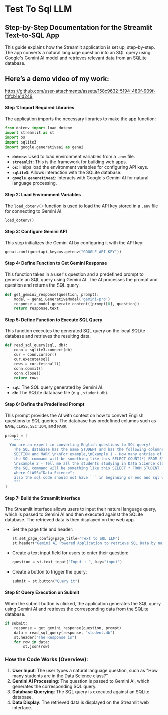 # Test To Sql LLM

## Step-by-Step Documentation for the Streamlit Text-to-SQL App 

This guide explains how the Streamlit application is set up, step-by-step. The app converts a natural language question into an SQL query using Google's Gemini AI model and retrieves relevant data from an SQLite database.

## Here’s a demo video of my work:


https://github.com/user-attachments/assets/158c9632-5194-480f-909f-f4fcb1e1d249



#### **Step 1: Import Required Libraries**
The application imports the necessary libraries to make the app function:
```python
from dotenv import load_dotenv
import streamlit as st
import os
import sqlite3
import google.generativeai as genai
```
- **`dotenv`**: Used to load environment variables from a `.env` file.
- **`streamlit`**: This is the framework for building web apps.
- **`os`**: Helps load the environment variables for configuring API keys.
- **`sqlite3`**: Allows interaction with the SQLite database.
- **`google.generativeai`**: Interacts with Google's Gemini AI for natural language processing.

#### **Step 2: Load Environment Variables**
The `load_dotenv()` function is used to load the API key stored in a `.env` file for connecting to Gemini AI.
```python
load_dotenv()
```

#### **Step 3: Configure Gemini API**
This step initializes the Gemini AI by configuring it with the API key:
```python
genai.configure(api_key=os.getenv("GOOGLE_API_KEY"))
```

#### **Step 4: Define Function to Get Gemini Response**
This function takes in a user's question and a predefined prompt to generate an SQL query using Gemini AI. The AI processes the prompt and question and returns the SQL query.

```python
def get_gemini_response(question, prompt):
    model = genai.GenerativeModel('gemini-pro')
    response = model.generate_content([prompt[0], question])
    return response.text
```

#### **Step 5: Define Function to Execute SQL Query**
This function executes the generated SQL query on the local SQLite database and retrieves the resulting data.
```python
def read_sql_query(sql, db):
    conn = sqlite3.connect(db)
    cur = conn.cursor()
    cur.execute(sql)
    rows = cur.fetchall()
    conn.commit()
    conn.close()
    return rows
```
- **`sql`**: The SQL query generated by Gemini AI.
- **`db`**: The SQLite database file (e.g., `student.db`).

#### **Step 6: Define the Predefined Prompt**
This prompt provides the AI with context on how to convert English questions to SQL queries. The database has predefined columns such as `NAME`, `CLASS`, `SECTION`, and `MARK`.

```python
prompt = [
    """
  You are an expert in converting English questions to SQL query!
    The SQL database has the name STUDENT and has the following columns - NAME, CLASS, 
    SECTION and MARK \n\nFor example,\nExample 1 - How many entries of records are present?, 
    the SQL command will be something like this SELECT COUNT(*) FROM STUDENT ;
    \nExample 2 - Tell me all the students studying in Data Science class?, 
    the SQL command will be something like this SELECT * FROM STUDENT 
    where CLASS="Data Science"; 
    also the sql code should not have ``` in beginning or end and sql word in output
    """
]
```

#### **Step 7: Build the Streamlit Interface**
The Streamlit interface allows users to input their natural language query, which is passed to Gemini AI and then executed against the SQLite database. The retrieved data is then displayed on the web app.

- Set the page title and header:
  ```python
  st.set_page_config(page_title="Text to SQL LLM")
  st.header("Gemini AI Powered Application to retrieve SQL Data by natural Language")
  ```

- Create a text input field for users to enter their question:
  ```python
  question = st.text_input("Input : ", key="input")
  ```

- Create a button to trigger the query:
  ```python
  submit = st.button("Query it")
  ```

#### **Step 8: Query Execution on Submit**
When the submit button is clicked, the application generates the SQL query using Gemini AI and retrieves the corresponding data from the SQLite database.

```python
if submit:
    response = get_gemini_response(question, prompt)
    data = read_sql_query(response, "student.db")
    st.header("The Response is")
    for row in data:
        st.json(row)
```

### How the Code Works (Overview):
1. **User Input**: The user types a natural language question, such as "How many students are in the Data Science class?"
2. **Gemini AI Processing**: The question is passed to Gemini AI, which generates the corresponding SQL query.
3. **Database Querying**: The SQL query is executed against an SQLite database.
4. **Data Display**: The retrieved data is displayed on the Streamlit web interface.

